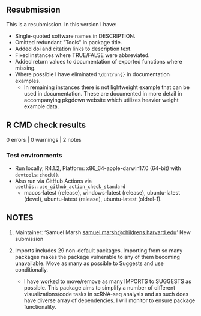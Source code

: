 ## Resubmission  
This is a resubmission. In this version I have:  

- Single-quoted software names in DESCRIPTION.  
- Omitted redundant "Tools" in package title.  
- Added doi and citation links to description text.
- Fixed instances where TRUE/FALSE were abbreviated.  
- Added return values to documentation of exported functions where missing.  
- Where possible I have eliminated `\dontrun{}` in documentation examples.  
    - In remaining instances there is not lightweight example that can be used in documentation.
    These are documented in more detail in accompanying pkgdown website which utilizes heavier weight example data.  


## R CMD check results

0 errors | 0 warnings | 2 notes

### Test environments  
- Run locally, R4.1.2, Platform: x86_64-apple-darwin17.0 (64-bit) with `devtools:check()`.  
- Also run via GitHub Actions via `usethis::use_github_action_check_standard`
    - macos-latest (release), windows-latest (release), ubuntu-latest (devel), ubuntu-latest (release), ubuntu-latest (oldrel-1).  

## NOTES
1. Maintainer: ‘Samuel Marsh <samuel.marsh@childrens.harvard.edu>’
New submission


2. Imports includes 29 non-default packages.
  Importing from so many packages makes the package vulnerable to any of
  them becoming unavailable.  Move as many as possible to Suggests and
  use conditionally.  
    - I have worked to move/remove as many IMPORTS to SUGGESTS as possible.  This package aims to simplify a number of different
    visualizations/code tasks in scRNA-seq analysis and as such does have diverse array of dependencies.  I will monitor
    to ensure package functionality.
